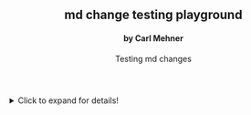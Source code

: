 
<article>

  
<header>

# md change testing playground

#### by Carl Mehner

Testing md changes

</header>

  <details>
  <summary>Click to expand for details!</summary>
 
    inside details

</details>

</article>
